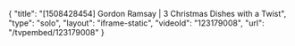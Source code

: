 {
    "title": "[1508428454] Gordon Ramsay | 3 Christmas Dishes with a Twist",
    "type": "solo",
    "layout": "iframe-static",
    "videoId": "123179008",
    "url": "\/tvpembed\/123179008"
}